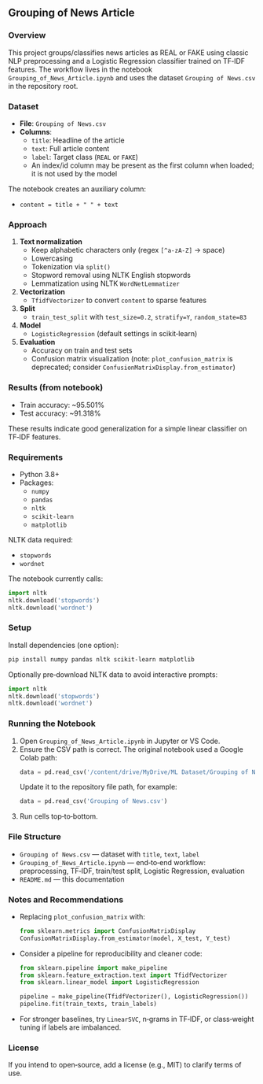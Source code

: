 ## Grouping of News Article

### Overview
This project groups/classifies news articles as REAL or FAKE using classic NLP preprocessing and a Logistic Regression classifier trained on TF‑IDF features. The workflow lives in the notebook `Grouping_of_News_Article.ipynb` and uses the dataset `Grouping of News.csv` in the repository root.

### Dataset
- **File**: `Grouping of News.csv`
- **Columns**:
  - `title`: Headline of the article
  - `text`: Full article content
  - `label`: Target class (`REAL` or `FAKE`)
  - An index/id column may be present as the first column when loaded; it is not used by the model

The notebook creates an auxiliary column:
- `content = title + " " + text`

### Approach
1. **Text normalization**
   - Keep alphabetic characters only (regex `[^a-zA-Z]` → space)
   - Lowercasing
   - Tokenization via `split()`
   - Stopword removal using NLTK English stopwords
   - Lemmatization using NLTK `WordNetLemmatizer`
2. **Vectorization**
   - `TfidfVectorizer` to convert `content` to sparse features
3. **Split**
   - `train_test_split` with `test_size=0.2`, `stratify=Y`, `random_state=83`
4. **Model**
   - `LogisticRegression` (default settings in scikit‑learn)
5. **Evaluation**
   - Accuracy on train and test sets
   - Confusion matrix visualization (note: `plot_confusion_matrix` is deprecated; consider `ConfusionMatrixDisplay.from_estimator`)

### Results (from notebook)
- Train accuracy: ~95.501%
- Test accuracy: ~91.318%

These results indicate good generalization for a simple linear classifier on TF‑IDF features.

### Requirements
- Python 3.8+
- Packages:
  - `numpy`
  - `pandas`
  - `nltk`
  - `scikit-learn`
  - `matplotlib`

NLTK data required:
- `stopwords`
- `wordnet`

The notebook currently calls:
```python
import nltk
nltk.download('stopwords')
nltk.download('wordnet')
```

### Setup
Install dependencies (one option):
```bash
pip install numpy pandas nltk scikit-learn matplotlib
```
Optionally pre‑download NLTK data to avoid interactive prompts:
```python
import nltk
nltk.download('stopwords')
nltk.download('wordnet')
```

### Running the Notebook
1. Open `Grouping_of_News_Article.ipynb` in Jupyter or VS Code.
2. Ensure the CSV path is correct. The original notebook used a Google Colab path:
   ```python
   data = pd.read_csv('/content/drive/MyDrive/ML Dataset/Grouping of News Article.csv')
   ```
   Update it to the repository file path, for example:
   ```python
   data = pd.read_csv('Grouping of News.csv')
   ```
3. Run cells top‑to‑bottom.

### File Structure
- `Grouping of News.csv` — dataset with `title`, `text`, `label`
- `Grouping_of_News_Article.ipynb` — end‑to‑end workflow: preprocessing, TF‑IDF, train/test split, Logistic Regression, evaluation
- `README.md` — this documentation

### Notes and Recommendations
- Replacing `plot_confusion_matrix` with:
  ```python
  from sklearn.metrics import ConfusionMatrixDisplay
  ConfusionMatrixDisplay.from_estimator(model, X_test, Y_test)
  ```
- Consider a pipeline for reproducibility and cleaner code:
  ```python
  from sklearn.pipeline import make_pipeline
  from sklearn.feature_extraction.text import TfidfVectorizer
  from sklearn.linear_model import LogisticRegression

  pipeline = make_pipeline(TfidfVectorizer(), LogisticRegression())
  pipeline.fit(train_texts, train_labels)
  ```
- For stronger baselines, try `LinearSVC`, n‑grams in TF‑IDF, or class‑weight tuning if labels are imbalanced.

### License
If you intend to open‑source, add a license (e.g., MIT) to clarify terms of use.
